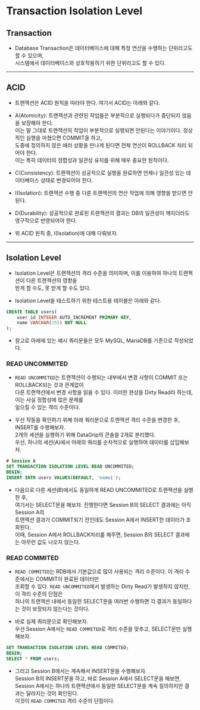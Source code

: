 # Transaction Isolation Level

<h2>Transaction</h2>

- Database Transaction은 데이터베이스에 대해 특정 연산을 수행하는 단위라고도 할 수 있으며,  
  시스템에서 데이터베이스와 상호작용하기 위한 단위라고도 할 수 있다.

<hr/>

<h2>ACID</h2>

- 트랜잭션은 ACID 원칙을 따라야 한다. 여기서 ACID는 아래와 같다.

- A(Atomicity): 트랜잭션과 관련된 작업들은 부분적으로 실행되다가 중단되지 않음을 보장해야 한다.  
  이는 말 그대로 트랜잭션의 작업이 부분적으로 실행되면 안된다는 이야기이다. 정상적인 실행을 마쳤으면 COMMIT을 하고,  
  도중에 정의하지 않은 에러 상황을 만나게 된다면 전체 연산이 ROLLBACK 처리 되어야 한다.  
  이는 특히 데이터의 정합성과 일관성 유지를 위해 매우 중요한 원칙이다.

- C(Consistency): 트랜잭션이 성공적으로 실행을 완료하면 언제나 일관성 있는 데이터베이스 상태로 변경되어야 한다.

- I(Isolation): 트랜잭션 수행 중 다른 트랜잭션의 연산 작업에 의해 영향을 받으면 안된다.

- D(Durability): 성공적으로 완료된 트랜잭션의 결과는 DB의 일관성이 깨지더라도 영구적으로 반영되어야 한다.

- 위 ACID 원칙 중, I(Isolation)에 대해 다뤄보자.

<hr/>

<h2>Isolation Level</h2>

- Isolation Level은 트랜잭션의 격리 수준을 의미하며, 이를 이용하여 하나의 트랜잭션이 다른 트랜잭션의 영향을  
  받게 할 수도, 못 받게 할 수도 있다.

- Isolation Level을 테스트하기 위한 테스트용 테이블은 아래와 같다.

```sql
CREATE TABLE users(
	user_id INTEGER AUTO_INCREMENT PRIMARY KEY,
	name VARCHAR(255) NOT NULL
);
```

- 참고로 아래에 있는 예시 쿼리문들은 모두 MySQL, MariaDB를 기준으로 작성되었다.

<h3>READ UNCOMMITED</h3>

- `READ UNCOMMITED`는 트랜잭션이 수행되는 내부에서 변경 사항이 COMMIT 또는 ROLLBACK되는 것과 관계없이  
  다른 트랜잭션에서 변경 사항을 읽을 수 있다. 이러한 현상을 Dirty Read라 하는데, 이는 사실 정합성에 많은 문제를  
  일으킬 수 있는 격리 수준이다.

- 우선 작동을 확인하기 위해 아래 쿼리문으로 트랜잭션 격리 수준을 변경한 후, INSERT를 수행해보자.  
  2개의 세션을 실행하기 위해 DataGrip의 콘솔을 2개로 분리했다.  
  우선, 하나의 세션(A)에서 아래의 쿼리를 순차적으로 실행하여 데이터를 삽입해보자.

```sql
# Session A
SET TRANSACTION ISOLATION LEVEL READ UNCOMMITED;
BEGIN;
INSERT INTO users VALUES(DEFAULT, 'name1');
```

- 다음으로 다른 세션(B)에서도 동일하게 READ UNCOMMITED로 트랜잭션을 실행 한 후,  
  여기서는 SELECT문을 해보자. 진행한다면 Session B의 SELECT 결과에는 아직 Session A의  
  트랜잭션 결과가 COMMIT되기 전인데도 Session A에서 INSERT한 데이터가 조회된다.  
  이때, Session A에서 ROLLBACK처리를 해주면, Session B의 SELECT 결과에는 아무런 값도 나오지 않는다.

<h3>READ COMMITED</h3>

- `READ COMMITED`는 RDB에서 기본값으로 많이 사용되는 격리 수준이다. 이 격리 수준에서는 COMMIT이 완료된 데이터만  
  조회할 수 있다. `READ UNCOMMITED`에서 발생하는 Dirty Read가 발생하지 않지만, 이 격리 수준의 단점은  
  하나의 트랜잭션 내에서 동일한 SELECT문을 여러번 수행하면 각 결과가 동일하다는 것이 보장되지 않는다는 것이다.

- 바로 실제 쿼리문으로 확인해보자.  
  우선 Session A에서는 `READ COMMITED`로 격리 수준을 맞추고, SELECT문만 실행해보자.

```sql
SET TRANSACTION ISOLATION LEVEL READ COMMITED;
BEGIN;
SELECT * FROM users;
```

- 그리고 Session B에서는 계속해서 INSERT문을 수행해보자.  
  Session B의 INSERT문을 하고, 바로 Session A에서 SELECT문을 해보면,  
  Session A에서는 하나의 트랜잭션에서 동일한 SELECT문을 계속 질의하지만 결과는 달라지는 것이 확인된다.  
  이것이 `READ COMMITED` 격리 수준의 단점이다.
